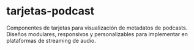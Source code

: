 # tarjetas-podcast
Componentes de tarjetas para visualización de metadatos de podcasts. Diseños modulares, responsivos y personalizables para implementar en plataformas de streaming de audio.
